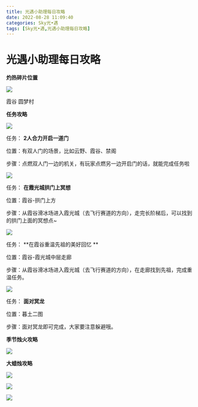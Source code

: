 ```yaml
---
title: 光遇小助理每日攻略
date: 2022-08-28 11:09:40
categories: Sky光•遇
tags: [Sky光•遇,光遇小助理每日攻略]
---
```

# 光遇小助理每日攻略
**灼热碎片位置**

![](https://ok.166.net/reunionpub/ds/kol/20220813/003736-1e2da534sc.jpeg)

霞谷 圆梦村

  

 **任务攻略**

![](https://ok.166.net/reunionpub/ds/kol/20220820/004916-kw70nsizl6.png)

任务： **2人合力开启一道门**

位置：有双人门的场景，比如云野、霞谷、禁阁

步骤：点燃双人门一边的机关，有玩家点燃另一边开启门的话，就能完成任务啦

![](https://ok.166.net/reunionpub/ds/kol/20220828/003605-a09uf4z7sw.png)

任务： **在霞光城拱门上冥想**

位置：霞谷-拱门上方

步骤：从霞谷滑冰场进入霞光城（去飞行赛道的方向），走完长阶梯后，可以找到的拱门上面的冥想点~

  

![](https://ok.166.net/reunionpub/ds/kol/20220828/003543-8nsjeolvp9.png)

任务： **在霞谷重温先祖的美好回忆  **

位置：霞谷-霞光城中层走廊

步骤：从霞谷滑冰场进入霞光城（去飞行赛道的方向），在走廊找到先祖，完成重温任务。

![](https://ok.166.net/reunionpub/ds/kol/20220828/003628-yrg19jkusd.png)

任务： **面对冥龙**

位置：暮土二图

步骤：面对冥龙即可完成，大家要注意躲避哦。

 **季节烛火攻略**

![](https://ok.166.net/reunionpub/ds/kol/20220828/003319-sbos361wtm.png)

  

  

 **大蜡烛攻略**

![](https://ok.166.net/reunionpub/ds/kol/20220828/003245-b734toec15.png)

![](https://ok.166.net/reunionpub/ds/kol/20220828/003142-aw0mn4ckf7.png)

![](https://ok.166.net/reunionpub/ds/kol/20220828/003706-rqtp7v8yon.png)

  

